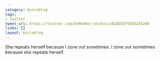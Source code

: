 ```yaml
---
category: microblog
tags:
- twitter
tweet_url: https://twitter.com/ExMember/status/102869279208243200
links: []
layout: microblog
---
```

She repeats herself because I zone out sometimes. I zone out sometimes because she repeats herself.
